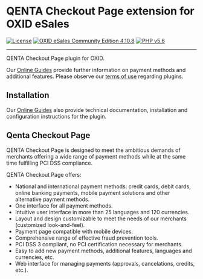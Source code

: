 # QENTA Checkout Page extension for OXID eSales

[![License](https://img.shields.io/badge/license-GPLv2-blue.svg)](https://raw.githubusercontent.com/qenta-cee/oxid-qcp/master/LICENSE)
[![OXID eSales Community Edition 4.10.8](https://img.shields.io/badge/OXID_CE-v4.10.8-green.svg)](http://www.oxid-esales.com/)
[![PHP v5.6](https://img.shields.io/badge/php-v5.6-green.svg)](http://www.php.net)

----
QENTA Checkout Page plugin for OXID.

Our [Online Guides](https://guides.qenta.com/) provide further information on payment methods and additional features. Please observe our [terms of use](https://guides.qenta.com/shop_plugins/info/#TermsOfUse) regarding plugins.

## Installation
Our [Online Guides](https://guides.qenta.com/shop_plugins/oxid_qcp/start "Installation details") also provide technical documentation, installation and configuration instructions for the plugin.


## Qenta Checkout Page
QENTA Checkout Page is designed to meet the ambitious demands of merchants offering a wide range of payment methods while at the same time fulfilling PCI DSS compliance.

QENTA Checkout Page offers:
- National and international payment methods: credit cards, debit cards, online banking payments, mobile payment solutions and other alternative payment methods.
- One interface for all payment methods.
- Intuitive user interface in more than 25 languages and 120 currencies.
- Layout and design customizable to meet the needs of our merchants (customized look-and-feel).
- Payment page compatible with mobile devices.
- Comprehensive range of effective fraud prevention tools.
- PCI DSS 3 compliant, no PCI certification necessary for merchants.
- Easy to add new payment methods, additional features, languages and currencies, etc.
- Web interface for managing payments (approvals, cancelations, credits, etc.).
